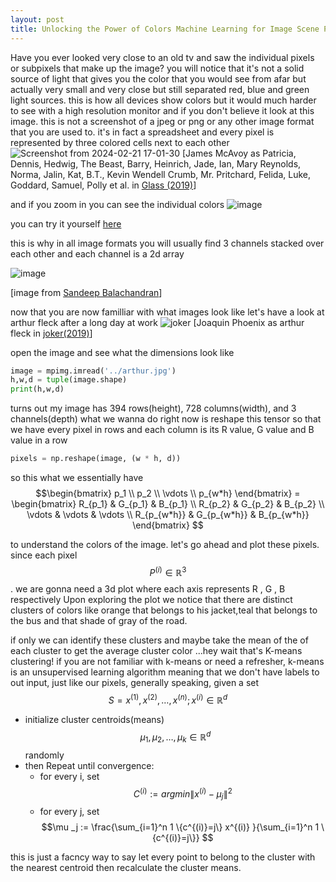 ```yaml
---
layout: post
title: Unlocking the Power of Colors Machine Learning for Image Scene Palettes
---
```

Have you ever looked very close to an old tv and saw the individual pixels or subpixels that make up the image? you will notice that it's  not a solid source of light that gives you the color that you would see from afar but actually very small and very close but still separated red, blue and green light sources.
this is how all devices show colors but it would much harder to see with a high resolution monitor and if you don't believe it look at this image. this is not a screenshot of a jpeg or png or any other image format that you are used to. it's in fact a spreadsheet and every pixel is represented by three colored cells next to each other
![Screenshot from 2024-02-21 17-01-30](https://github.com/mgama1/mgama1.github.io/assets/40968723/ee1f466f-bd78-45b0-822e-6a86d3ed2c5f)
[James McAvoy as Patricia, Dennis, Hedwig, The Beast, Barry, Heinrich, Jade, Ian, Mary Reynolds, Norma, Jalin, Kat, B.T., Kevin Wendell Crumb, Mr. Pritchard, Felida, Luke, Goddard, Samuel, Polly et al. in [Glass (2019)](https://www.imdb.com/title/tt6823368/mediaviewer/rm1132094464?ft0=name&fv0=nm0564215&ft1=image_type&fv1=still_frame&ref_=tt_ch)]



and if you zoom in you can see the individual colors
![image](https://github.com/mgama1/mgama1.github.io/assets/40968723/b7ce6cbe-db60-4578-9a11-7bbba35be362)

you can try it yourself [here](http://github.andrewt.net/mosaic/)


this is why in all image formats you will usually find 3 channels stacked over each other and each channel is a 2d array 

![image](https://github.com/mgama1/mgama1.github.io/assets/40968723/6da8826d-e965-47f5-966d-3a23857f3c68)

[image from [ Sandeep Balachandran](https://res.cloudinary.com/practicaldev/image/fetch/s--BXoVOWNw--/c_limit%2Cf_auto%2Cfl_progressive%2Cq_auto%2Cw_880/https://i.ibb.co/yyDtW47/own2d.png)]

now that you are now familliar with what images look like let's have a look at arthur fleck after a long day at work
![joker](https://github.com/mgama1/mgama1.github.io/assets/40968723/7fd1674e-c968-4ca0-92f6-128fc12cfe35)
[Joaquin Phoenix as arthur fleck in [joker(2019)](https://www.imdb.com/title/tt7286456/mediaviewer/rm2020643841/)]

open the image and see what the dimensions look like
```python
image = mpimg.imread('../arthur.jpg')
h,w,d = tuple(image.shape)
print(h,w,d)
```
turns out my image has 394 rows(height), 728 columns(width), and 3 channels(depth)
what we wanna do right now is reshape this tensor so that we have every pixel in rows and each column is its R value, G value and B value in a row
```python
pixels = np.reshape(image, (w * h, d))
```
so this what we essentially have
$$\begin{bmatrix} p_1 \\ p_2  \\ \vdots \\ p_{w*h} \end{bmatrix} = \begin{bmatrix} R_{p_1} & G_{p_1} &  B_{p_1}  \\ R_{p_2} & G_{p_2} &  B_{p_2}  \\ \vdots  & \vdots & \vdots \\ R_{p_{w*h}} & G_{p_{w*h}} &  B_{p_{w*h}} \end{bmatrix}  $$


to understand the colors of the image. let's go ahead and plot these pixels. since each pixel $$P^{(i)} \in \mathbb{R}^3$$. we are gonna need a 3d plot where each axis represents R , G , B respectively 
Upon exploring the plot we notice that there are distinct clusters of colors like orange that belongs to his jacket,teal that belongs to the bus and that shade of gray of the road.

<div id="plot"></div>
<script>
const image = new Image();
image.src = 'https://i.imgur.com/BHsT2Un.jpg'; // Replace 'https://example.com/joker.jpg' with the actual URL of your image
image.crossOrigin = 'Anonymous'; // Set crossOrigin to 'Anonymous' to allow access to the image's pixel data
image.onload = () => {
  const canvas = document.createElement('canvas');
  canvas.width = image.width;
  canvas.height = image.height;
  const ctx = canvas.getContext('2d');
  ctx.drawImage(image, 0, 0);
  const imageData = ctx.getImageData(0, 0, canvas.width, canvas.height).data;
  
  const pixels = [];
  for (let i = 0; i < imageData.length; i += 4) {
    pixels.push([imageData[i], imageData[i + 1], imageData[i + 2]]);
  }
  
  const sampleIndices = [];
  while (sampleIndices.length < 2000) {
    const index = Math.floor(Math.random() * pixels.length);
    if (!sampleIndices.includes(index)) {
      sampleIndices.push(index);
    }
  }
  
  const sampledPixels = sampleIndices.map(index => pixels[index]);
  
  const colors = sampledPixels.map(rgb => `rgb(${rgb.join(',')})`);
  
  const rgbStrings = sampledPixels.map(rgb => `R: ${rgb[0]}, G: ${rgb[1]}, B: ${rgb[2]}`);
  
  const trace = {
    x: sampledPixels.map(rgb => rgb[0]),
    y: sampledPixels.map(rgb => rgb[1]),
    z: sampledPixels.map(rgb => rgb[2]),
    mode: 'markers',
    marker: {
      size: 3,
      color: colors
    },
    text: rgbStrings,
    type: 'scatter3d'
  };
  
 const layout = {
  scene: {
    xaxis: { title: 'R' },
    yaxis: { title: 'G' },
    zaxis: { title: 'B' },
    camera: {
      eye: { x: 0, y: -1, z: 0 }, // Initial position of the camera
      center: { x: 0, y: 0, z: 0 }, // Point the camera is looking at
      up: { x: 0, y: 0, z: 1 } // Up direction of the camera
    }
  },
  width: 800,
  height: 800
};
  
  const data = [trace];
  
  Plotly.newPlot('plot', data, layout);
};

</script>

if only we can identify these clusters and maybe take the mean of the of each cluster to get the average cluster color ...hey wait that's K-means clustering! 
if you are not familiar with k-means or need a refresher,
k-means is an unsupervised learning algorithm meaning that we don't have labels to out input, just like our pixels, generally speaking,
given a set $$S = x^{(1)},x^{(2)}, \ldots , x^{(n)} ; x^{(i)} \in \mathbb{R}^d $$ 
- initialize cluster centroids(means) $$ \mu _1,\mu _2, \ldots ,\mu _k \in \mathbb{R}^d $$ randomly
- then Repeat until convergence:
  - for every i, set $$C^{(i)} := argmin \| x^{(i)} -\mu _j \|^2 $$
  - for every j, set $$\mu _j := \frac{\sum_{i=1}^n 1 \{c^{(i)}=j\} x^{(i)} }{\sum_{i=1}^n 1 \{c^{(i)}=j\}} $$

this is just a facncy way to say let every point to belong to the cluster with the nearest centroid then recalculate the cluster means. 
